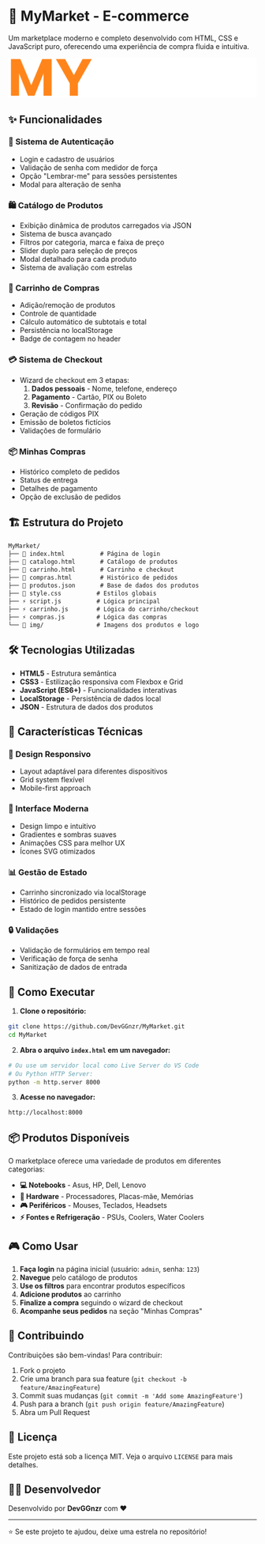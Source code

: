 # 🛒 MyMarket - E-commerce

Um marketplace moderno e completo desenvolvido com HTML, CSS e JavaScript puro, oferecendo uma experiência de compra fluida e intuitiva.

![MyMarket Logo](img/logo.png)

## ✨ Funcionalidades

### 🔐 Sistema de Autenticação
- Login e cadastro de usuários
- Validação de senha com medidor de força
- Opção "Lembrar-me" para sessões persistentes
- Modal para alteração de senha

### 🛍️ Catálogo de Produtos
- Exibição dinâmica de produtos carregados via JSON
- Sistema de busca avançado
- Filtros por categoria, marca e faixa de preço
- Slider duplo para seleção de preços
- Modal detalhado para cada produto
- Sistema de avaliação com estrelas

### 🛒 Carrinho de Compras
- Adição/remoção de produtos
- Controle de quantidade
- Cálculo automático de subtotais e total
- Persistência no localStorage
- Badge de contagem no header

### 💳 Sistema de Checkout
- Wizard de checkout em 3 etapas:
  1. **Dados pessoais** - Nome, telefone, endereço
  2. **Pagamento** - Cartão, PIX ou Boleto
  3. **Revisão** - Confirmação do pedido
- Geração de códigos PIX
- Emissão de boletos fictícios
- Validações de formulário

### 📦 Minhas Compras
- Histórico completo de pedidos
- Status de entrega
- Detalhes de pagamento
- Opção de exclusão de pedidos

## 🏗️ Estrutura do Projeto

```
MyMarket/
├── 📄 index.html          # Página de login
├── 📄 catalogo.html       # Catálogo de produtos
├── 📄 carrinho.html       # Carrinho e checkout
├── 📄 compras.html        # Histórico de pedidos
├── 📄 produtos.json       # Base de dados dos produtos
├── 🎨 style.css          # Estilos globais
├── ⚡ script.js          # Lógica principal
├── ⚡ carrinho.js        # Lógica do carrinho/checkout
├── ⚡ compras.js         # Lógica das compras
└── 📁 img/               # Imagens dos produtos e logo
```

## 🛠️ Tecnologias Utilizadas

- **HTML5** - Estrutura semântica
- **CSS3** - Estilização responsiva com Flexbox e Grid
- **JavaScript (ES6+)** - Funcionalidades interativas
- **LocalStorage** - Persistência de dados local
- **JSON** - Estrutura de dados dos produtos

## 🎯 Características Técnicas

### 📱 Design Responsivo
- Layout adaptável para diferentes dispositivos
- Grid system flexível
- Mobile-first approach

### 🎨 Interface Moderna
- Design limpo e intuitivo
- Gradientes e sombras suaves
- Animações CSS para melhor UX
- Ícones SVG otimizados

### 📊 Gestão de Estado
- Carrinho sincronizado via localStorage
- Histórico de pedidos persistente
- Estado de login mantido entre sessões

### 🔒 Validações
- Validação de formulários em tempo real
- Verificação de força de senha
- Sanitização de dados de entrada

## 🚀 Como Executar

1. **Clone o repositório:**
```bash
git clone https://github.com/DevGGnzr/MyMarket.git
cd MyMarket
```

2. **Abra o arquivo `index.html` em um navegador:**
```bash
# Ou use um servidor local como Live Server do VS Code
# Ou Python HTTP Server:
python -m http.server 8000
```

3. **Acesse no navegador:**
```
http://localhost:8000
```

## 📦 Produtos Disponíveis

O marketplace oferece uma variedade de produtos em diferentes categorias:

- **💻 Notebooks** - Asus, HP, Dell, Lenovo
- **🔧 Hardware** - Processadores, Placas-mãe, Memórias
- **🎮 Periféricos** - Mouses, Teclados, Headsets
- **⚡ Fontes e Refrigeração** - PSUs, Coolers, Water Coolers

## 🎮 Como Usar

1. **Faça login** na página inicial (usuário: `admin`, senha: `123`)
2. **Navegue** pelo catálogo de produtos
3. **Use os filtros** para encontrar produtos específicos
4. **Adicione produtos** ao carrinho
5. **Finalize a compra** seguindo o wizard de checkout
6. **Acompanhe seus pedidos** na seção "Minhas Compras"

## 🤝 Contribuindo

Contribuições são bem-vindas! Para contribuir:

1. Fork o projeto
2. Crie uma branch para sua feature (`git checkout -b feature/AmazingFeature`)
3. Commit suas mudanças (`git commit -m 'Add some AmazingFeature'`)
4. Push para a branch (`git push origin feature/AmazingFeature`)
5. Abra um Pull Request

## 📝 Licença

Este projeto está sob a licença MIT. Veja o arquivo `LICENSE` para mais detalhes.

## 👨‍💻 Desenvolvedor

Desenvolvido por **DevGGnzr** com ❤️

---

⭐ Se este projeto te ajudou, deixe uma estrela no repositório!